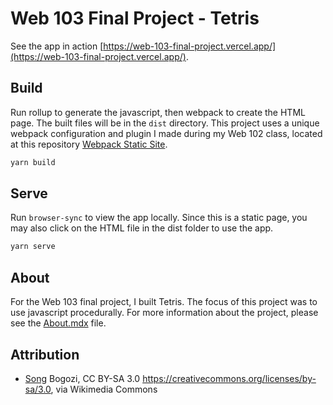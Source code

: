 # Web 103 Final Project - Tetris

See the app in action [https://web-103-final-project.vercel.app/](https://web-103-final-project.vercel.app/).

## Build
Run rollup to generate the javascript, then webpack to create the HTML page. The built files will be in the `dist` directory. This project uses a unique webpack configuration and plugin I made during my Web 102 class, located at this repository [Webpack Static Site](https://github.com/njmaeff/webpack-static-site).
```bash
yarn build
```

## Serve
Run `browser-sync` to view the app locally. Since this is a static page, you may also click on the HTML file in the dist folder to use the app.
```bash
yarn serve
```

## About

For the Web 103 final project, I built Tetris. The focus of this project was to use javascript procedurally. For more information about the project, please see the [About.mdx](./pages/tetris/components/about.mdx) file.

## Attribution

- [Song](pages/tetris/assets/song.ogg)
Bogozi, CC BY-SA 3.0 <https://creativecommons.org/licenses/by-sa/3.0>, via Wikimedia Commons
